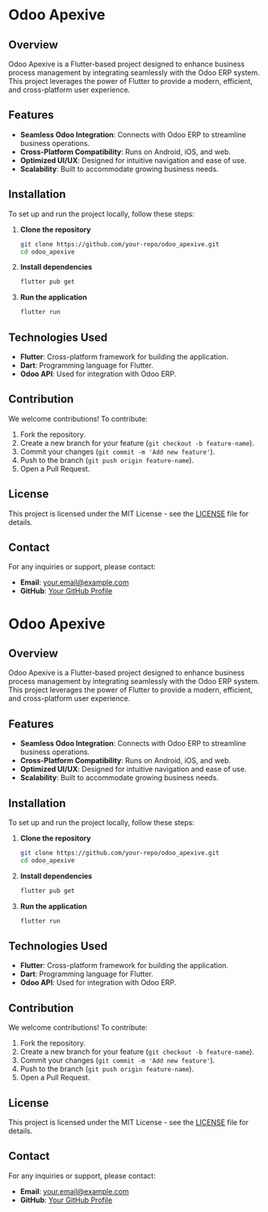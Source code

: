 # Odoo Apexive

## Overview
Odoo Apexive is a Flutter-based project designed to enhance business process management by integrating seamlessly with the Odoo ERP system. This project leverages the power of Flutter to provide a modern, efficient, and cross-platform user experience.

## Features
- **Seamless Odoo Integration**: Connects with Odoo ERP to streamline business operations.
- **Cross-Platform Compatibility**: Runs on Android, iOS, and web.
- **Optimized UI/UX**: Designed for intuitive navigation and ease of use.
- **Scalability**: Built to accommodate growing business needs.

## Installation
To set up and run the project locally, follow these steps:

1. **Clone the repository**
   ```sh
   git clone https://github.com/your-repo/odoo_apexive.git
   cd odoo_apexive
   ```

2. **Install dependencies**
   ```sh
   flutter pub get
   ```

3. **Run the application**
   ```sh
   flutter run
   ```

## Technologies Used
- **Flutter**: Cross-platform framework for building the application.
- **Dart**: Programming language for Flutter.
- **Odoo API**: Used for integration with Odoo ERP.

## Contribution
We welcome contributions! To contribute:
1. Fork the repository.
2. Create a new branch for your feature (`git checkout -b feature-name`).
3. Commit your changes (`git commit -m 'Add new feature'`).
4. Push to the branch (`git push origin feature-name`).
5. Open a Pull Request.

## License
This project is licensed under the MIT License - see the [LICENSE](LICENSE) file for details.

## Contact
For any inquiries or support, please contact:
- **Email**: your.email@example.com
- **GitHub**: [Your GitHub Profile](https://github.com/your-profile)

# Odoo Apexive

## Overview
Odoo Apexive is a Flutter-based project designed to enhance business process management by integrating seamlessly with the Odoo ERP system. This project leverages the power of Flutter to provide a modern, efficient, and cross-platform user experience.

## Features
- **Seamless Odoo Integration**: Connects with Odoo ERP to streamline business operations.
- **Cross-Platform Compatibility**: Runs on Android, iOS, and web.
- **Optimized UI/UX**: Designed for intuitive navigation and ease of use.
- **Scalability**: Built to accommodate growing business needs.

## Installation
To set up and run the project locally, follow these steps:

1. **Clone the repository**
   ```sh
   git clone https://github.com/your-repo/odoo_apexive.git
   cd odoo_apexive
   ```

2. **Install dependencies**
   ```sh
   flutter pub get
   ```

3. **Run the application**
   ```sh
   flutter run
   ```

## Technologies Used
- **Flutter**: Cross-platform framework for building the application.
- **Dart**: Programming language for Flutter.
- **Odoo API**: Used for integration with Odoo ERP.

## Contribution
We welcome contributions! To contribute:
1. Fork the repository.
2. Create a new branch for your feature (`git checkout -b feature-name`).
3. Commit your changes (`git commit -m 'Add new feature'`).
4. Push to the branch (`git push origin feature-name`).
5. Open a Pull Request.

## License
This project is licensed under the MIT License - see the [LICENSE](LICENSE) file for details.

## Contact
For any inquiries or support, please contact:
- **Email**: your.email@example.com
- **GitHub**: [Your GitHub Profile](https://github.com/your-profile)

